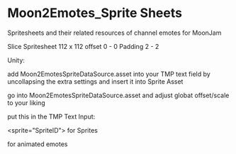 # Moon2Emotes_Sprite Sheets
Spritesheets and their related resources of channel emotes for MoonJam


Slice Spritesheet 112 x 112 offset 0 - 0 Padding 2 - 2


Unity:

add Moon2EmotesSpriteDataSource.asset into your TMP text field by uncollapsing the extra settings and insert it into Sprite Asset

go into Moon2EmotesSpriteDataSource.asset and adjust globat offset/scale to your liking



put this in the TMP Text Input:

<sprite="SpriteID"> for Sprites

<sprite anim="First spriteID,lastSpriteID,FPS"> for animated emotes
